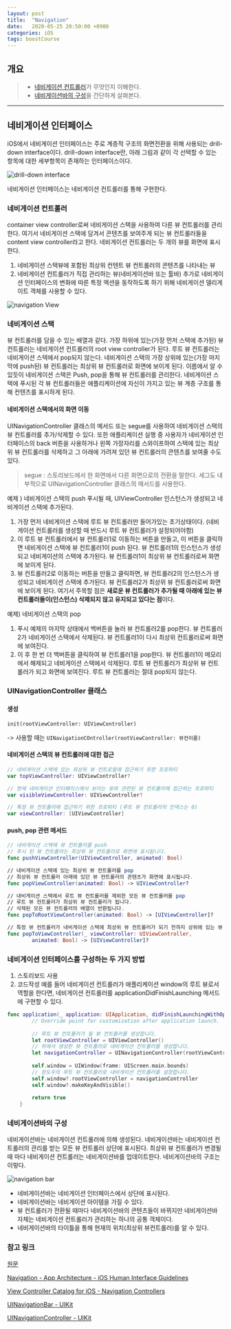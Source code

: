 ```yaml
---
layout: post
title:  "Navigation"
date:   2020-05-25 20:50:00 +0900
categories: iOS
tags: boostCourse
---
```


## 개요
> * [네비게이션 컨트롤러](#네비게이션-컨트롤러)가 무엇인지 이해한다.
> * [네비게이션바의 구성](#네비게이션바의-구성)을 간단하게 살펴본다.

---

## 네비게이션 인터페이스
iOS에서 네비게이션 인터페이스는 주로 계층적 구조의 화면전환을 위해 사용되는 drill-down interface이다. drill-down interface란, 아래 그림과 같이 각 선택할 수 있는 항목에 대한 세부항목이 존재하는 인터페이스이다.

<img src="/assets/img/drillDown.png" alt="drill-down interface" />

네비게이션 인터페이스는 네비게이션 컨트롤러를 통해 구현한다. 

### 네비게이션 컨트롤러
container view controller로써 네비게이션 스택을 사용하여 다른 뷰 컨트롤러를 관리한다. 여기서 네비게이션 스택에 담겨서 콘텐츠를 보여주게 되는 뷰 컨트롤러들을 content view controller라고 한다.
네비게이션 컨트롤러는 두 개의 뷰를 화면에 표시한다. 
1. 네비게이션 스택뷰에 포함된 최상위 컨텐트 뷰 컨트롤러의 콘텐츠를 나타내는 뷰
2. 네비게이션 컨트롤러가 직접 관리하는 뷰(네비게이션바 또는 툴바)
추가로 네비게이션 인터페이스의 변화에 따른 특정 액션을 동작하도록 하기 위해 네비게이션 델리게이트 객체를 사용할 수 있다.

<img src="/assets/img/naviView.png" alt="navigation View" />

### 네비게이션 스택
뷰 컨트롤러를 담을 수 있는 배열과 같다. 가장 하위에 있는(가장 먼저 스택에 추가된) 뷰 컨트롤러는 네비게이션 컨트롤러의 root view controller가 된다. 루트 뷰 컨트롤러는 네비게이션 스텍에서 pop되지 않는다. 네비게이션 스택의 가장 상위에 있는(가장 마지막에 push된) 뷰 컨트롤러는 최상위 뷰 컨트롤러로 화면에 보이게 된다.
이름에서 알 수 있듯이 네비게이션 스택은 Push, pop을 통해 뷰 컨트롤러를 관리한다. 네비게이션 스택에 푸시된 각 뷰 컨트롤러들은 애플리케이션에 자신이 가지고 있는 뷰 계층 구조를 통해 컨텐츠를 표시하게 된다.

#### 네비게이션 스택에서의 화면 이동
UINavigationController 클래스의 메서드 또는 segue를 사용하여 네비게이션 스택의 뷰 컨트롤러를 추가/삭제할 수 있다. 또한 애플리케이션 실행 중 사용자가 네비게이션 인터페이스의 back 버튼을 사용하거나 왼쪽 가장자리를 스와이프하여 스택에 있는 최상위 뷰 컨트롤러를 삭제하고 그 아래에 가려져 있던 뷰 컨트롤러의 콘텐츠를 보여줄 수도 있다.
> segue : 스토리보드에서 한 화면에서 다른 화면으로의 전환을 말한다. 세그도 내부적으로 UINavigationController 클래스의 메서드를 사용한다. 

예제 ) 네비게이션 스택의 push
푸시될 때, UIViewController 인스턴스가 생성되고 네비게이션 스택에 추가된다.
1. 가장 먼저 네비게이션 스택에 루트 뷰 컨트롤러만 들어가있는 초기상태이다. (네비게이션 컨트롤러를 생성할 때 반드시 루트 뷰 컨트롤러가 설정되어야함)
2. 이 루트 뷰 컨트롤러에서 뷰 컨트롤러1로 이동하는 버튼을 만들고, 이 버튼을 클릭하면 네비게이션 스택에 뷰 컨트롤러1이 push 된다. 뷰 컨트롤러1의 인스턴스가 생성되고 네비게이션의 스택에 추가된다. 뷰 컨트롤러1이 최상위 뷰 컨트롤러로써 화면에 보이게 된다.
3. 뷰 컨트롤러2로 이동하는 버튼을 만들고 클릭하면, 뷰 컨트롤러2의 인스턴스가 생성되고 네비게이션 스택에 추가된다. 뷰 컨트롤러2가 최상위 뷰 컨트롤러로써 화면에 보이게 된다. 여기서 주목할 점은 **새로운 뷰 컨트롤러가 추가될 때 아래에 있는 뷰 컨트롤러들이(인스턴스) 삭제되지 않고 유지되고 있다는 점**이다.

예제) 네비게이션 스택의 pop
1. 푸시 예제의 마지막 상태에서 백버튼을 눌러 뷰 컨트롤러2를 pop한다. 뷰 컨트롤러2가 네비게이션 스택에서 삭제된다. 뷰 컨트롤러1이 다시 최상위 컨트롤러로써 화면에 보여진다.
2. 이 후 한 번 더 백버튼을 클릭하여 뷰 컨트롤러1을 pop한다. 뷰 컨트롤러1이 메모리에서 해제되고 네비게이션 스택에서 삭제된다. 루트 뷰 컨트롤러가 최상위 뷰 컨트롤러가 되고 화면에 보여진다. 루트 뷰 컨트롤러는 절대 pop되지 않는다.

### UINavigationController 클래스
#### 생성
`init(rootViewController: UIViewController)`

-> 사용할 때는 `UINavigationCOntroller(rootViewController: 뷰컨이름)`

#### 네비게이션 스택의 뷰 컨트롤러에 대한 접근
```swift
// 네비게이션 스택에 있는 최상위 뷰 컨트로럴에 접근하기 위한 프로퍼티
var topViewController: UIViewController?

// 현재 네비게이션 인터페이스에서 보이는 뷰와 관련된 뷰 컨트롤러에 접근하는 프로퍼티
var visibleViewController: UIViewController?

// 특정 뷰 컨트롤러에 접근하기 위한 프로퍼티 (루트 뷰 컨트롤러의 인덱스는 0)
var viewController: [UIViewController]
```

#### push, pop 관련 메서드
```swift
// 내비게이션 스택에 뷰 컨트롤러를 push
// 푸시 된 뷰 컨트롤러는 최상위 뷰 컨트롤러로 화면에 표시됩니다.
func pushViewController(UIViewController, animated: Bool)

// 내비게이션 스택에 있는 최상위 뷰 컨트롤러를 pop
// 최상위 뷰 컨트롤러 아래에 있던 뷰 컨트롤러의 콘텐츠가 화면에 표시됩니다.
func popViewController(animated: Bool) -> UIViewController?

// 내비게이션 스택에서 루트 뷰 컨트롤러를 제외한 모든 뷰 컨트롤러를 pop
// 루트 뷰 컨트롤러가 최상위 뷰 컨트롤러가 됩니다.
// 삭제된 모든 뷰 컨트롤러의 배열이 반환됩니다.
func popToRootViewController(animated: Bool) -> [UIViewController]?

// 특정 뷰 컨트롤러가 내비게이션 스택에 최상위 뷰 컨트롤러가 되기 전까지 상위에 있는 뷰 컨트롤러들을 pop
func popToViewController(_ viewController: UIViewController, 
		animated: Bool) -> [UIViewController]?
```

### 네비게이션 인터페이스를 구성하는 두 가지 방법
1. 스토리보드 사용
2. 코드작성 
예를 들어 네비게이션 컨트롤러가 애플리케이션 window의 루트 뷰로서 역할을 한다면, 네비게이션 컨트롤러를 applicationDidFinishLaunching 메서드에 구현할 수 있다.
```swift
func application(_ application: UIApplication, didFinishLaunchingWithOptions launchOptions: [UIApplicationLaunchOptionsKey: Any]?) -> Bool {
        // Override point for customization after application launch.
        
        // 루트 뷰 컨트롤러가 될 뷰 컨트롤러를 생성합니다.
        let rootViewController = UIViewController()
        // 위에서 생성한 뷰 컨트롤러로 내비게이션 컨트롤러를 생성합니다.
        let navigationController = UINavigationController(rootViewController: rootViewController)
        
        self.window = UIWindow(frame: UIScreen.main.bounds)
        // 윈도우의 루트 뷰 컨트롤러로 내비게이션 컨트롤러를 설정합니다.
        self.window?.rootViewController = navigationController
        self.window?.makeKeyAndVisible()
        
        return true
    }
```

### 네비게이션바의 구성
네비게이션바는 네비게이션 컨트롤러에 의해 생성된다. 네비게이션바는 네비게이션 컨트롤러의 관리를 받는 모든 뷰 컨트롤러 상단에 표시된다. 최상위 뷰 컨트롤러가 변경될 때 마다 네비게이션 컨트롤러는 네비게이션바를 업데이트한다.
네비게이션바의 구조는 이렇다.

<img src="/assets/img/naviBar.png" alt="navigation bar" />

- 네비게이션바는 네비게이션 인터페이스에서 상단에 표시된다.
- 네비게이션바는 네비게이션 아이템을 가질 수 있다.
- 뷰 컨트롤러가 전환될 때마다 네비게이션바의 콘텐츠들이 바뀌지만 네비게이션바 자체는 네비게이션 컨트롤러가 관리하는 하나의 공통 객체이다.
- 네비게이션바의 타이틀을 통해 현재의 위치(최상위 뷰컨트롤러)를 알 수 있다.


### 참고 링크
[원문](https://www.edwith.org/boostcourse-ios/lecture/16857/)

[Navigation - App Architecture - iOS Human Interface Guidelines](https://developer.apple.com/design/human-interface-guidelines/ios/app-architecture/navigation/)

[View Controller Catalog for iOS - Navigation Controllers](https://developer.apple.com/library/archive/documentation/WindowsViews/Conceptual/ViewControllerCatalog/Chapters/NavigationControllers.html)

[UINavigationBar - UIKit](https://developer.apple.com/documentation/uikit/uinavigationbar)

[UINavigationController - UIKit](https://developer.apple.com/documentation/uikit/uinavigationcontroller)